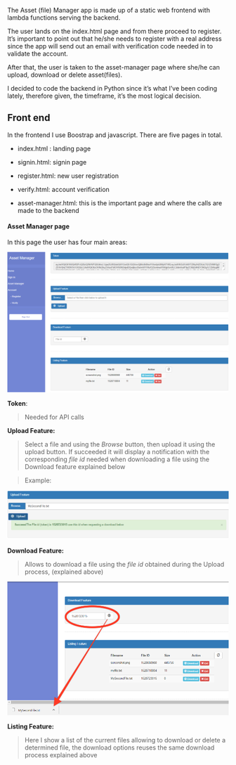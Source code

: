 The Asset (file) Manager app is made up of a static web frontend with lambda
functions serving the backend.

The user lands on the index.html page and from there proceed to register. It’s
important to point out that he/she needs to register with a real address since
the app will send out an email with verification code needed in to validate the
account.

After that, the user is taken to the asset-manager page where she/he can upload,
download or delete asset(files).

I decided to code the backend in Python since it’s what I’ve been coding lately,
therefore given, the timeframe, it’s the most logical decision.

Front end
---------

In the frontend I use Boostrap and javascript. There are five pages in total.

-   index.html : landing page

-   signin.html: signin page

-   register.html: new user registration

-   verify.html: account verification

-   asset-manager.html: this is the important page and where the calls are made
    to the backend

#### Asset Manager page

In this page the user has four main areas:

![](media/2481d5e41a5a8fe787e7cca6a6ef9189.png)

**Token**:

>   Needed for API calls

**Upload Feature:**

>   Select a file and using the *Browse* button, then upload it using the upload
>   button. If succeeded it will display a notification with the corresponding
>   *file id* needed when downloading a file using the Download feature
>   explained below

>   Example:

![](media/2edd9889303d2e29f1a762b7759a6985.png)

**Download Feature:**

>   Allows to download a file using the *file id* obtained during the Upload
>   process, (explained above)

![](media/40237522e89e1ebf0750f7c335afca20.png)

**Listing Feature:**

>   Here I show a list of the current files allowing to download or delete a
>   determined file, the download options reuses the same download process
>   explained above
